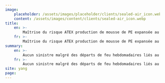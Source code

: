 ```yaml
---
image:
    placeholder: /assets/images/placeholder/clients/sealed-air_icon.webp
    content: /assets/images/content/clients/sealed-air_icon.webp
title:
    en: >-
        Maîtrise du risque ATEX production de mousse de PE expansée au butane
    fr: >-
        Maîtrise du risque ATEX production de mousse de PE expansée au butane
summary:
    en: >-
        Aucun sinistre malgré des départs de feu hebdomadaires liés au process butane.
    fr: >-
        Aucun sinistre malgré des départs de feu hebdomadaires liés au process butane.
site: yang
page:
---
```

